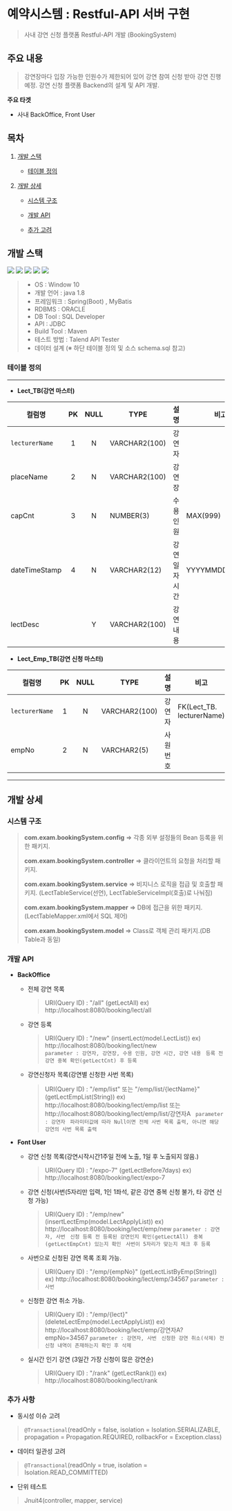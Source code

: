 
#  예약시스템 : Restful-API 서버 구현
 > 사내 강연 신청 플랫폼 Restful-API 개발 (BookingSystem)

## 주요 내용

>  강연장마다 입장 가능한 인원수가 제한되어 있어 강연 참여 신청 받아 강연 진행 예정.
 강연 신청  플랫폼 Backend의 설계 및 API 개발.

**주요 타겟**
   - 사내 BackOffice, Front User

## 목차 

1.  [개발 스택](#개발-스택)
    + [테이블 정의](#테이블-정의)    

2. [개발 상세](#개발-상세)
    + [시스템 구조](#시스템-구조)

    + [개발 API](#개발-api)
    + [추가 고려](#추가-사항)    

## 개발 스택
<img src="https://img.shields.io/badge/Spring-6DB33F?style=for-the-badge&logo=Spring&logoColor=white">  <img src="https://img.shields.io/badge/Spring Boot-6DB33F?style=for-the-badge&logo=Spring Boot&logoColor=white">  <img src="https://img.shields.io/badge/Oracle-F80000?style=for-the-badge&logo=Oracle&logoColor=white">  <img src="https://img.shields.io/badge/Apache Maven-C71A36?style=for-the-badge&logo=Apache Maven&logoColor=white">  <img src="https://img.shields.io/badge/talend-FF6D70?style=for-the-badge&logo=Apache talend&logoColor=white">
> - OS : Window 10
> - 개발 언어 : java 1.8
> - 프레임워크 : Spring(Boot) , MyBatis
> - RDBMS : ORACLE 
>  - DB Tool : SQL Developer   
> -  API : JDBC
> - Build Tool :  Maven 
> - 테스트 방법 : Talend API Tester 
> - 데이터 설계 (※ 하단 테이블 정의 및 소스 schema.sql 참고)

### 테이블 정의
---
*   **Lect_TB(강연 마스터)**

|컬럼명         |PK|NULL|TYPE         |설명         | 비고          |
|--------------|:--:|:----:|-------------|:------------:|---------------|
|`lecturerName`  |1 |N   |VARCHAR2(100)|강연자       |               |
|placeName     |2 |N   |VARCHAR2(100)|강연장       |               |
|capCnt        |3 |N   |NUMBER(3)    |수용 인원    |MAX(999)       |                      
|dateTimeStamp |4 |N   |VARCHAR2(12) |강연 일자시간 |YYYYMMDDHH24MI |
|lectDesc      |  |Y   |VARCHAR2(100)|강연 내용    |               |

* **Lect_Emp_TB(강연 신청 마스터)**

|컬럼명        |PK|NULL|TYPE         |설명         | 비고          |
|-------------|:--:|:----:|-------------|:-------------:|---------------|
|`lecturerName` |1 |N   |VARCHAR2(100)|강연자        | FK(Lect_TB. lecturerName) |
|empNo        |2 |N   |VARCHAR2(5)  |사원번호      |               |           
---

## 개발 상세 

###  시스템 구조

> **com.exam.bookingSystem.config**
> => 각종 외부 설정들의 Bean 등록을 위한 패키지.
> 
> **com.exam.bookingSystem.controller**
> => 클라이언트의 요청을 처리할 패키지.
> 
> **com.exam.bookingSystem.service**
> => 비지니스 로직을 접급 및 호출할 패키지. (LectTableService(선언), LectTableServiceImpl(호출)로 나눠짐)
> 
> **com.exam.bookingSystem.mapper**
> => DB에 접근을 위한 패키지. (LectTableMapper.xml에서 SQL 제어)
> 
> **com.exam.bookingSystem.model**
> => Class로 객체 관리 패키지.(DB Table과 동일)

### 개발 API

 - **BackOffice** 
 
   *   전체 강연 목록 
       > URI(Query ID) : "/all" (getLectAll) 
       > ex) http://localhost:8080/booking/lect/all
       
   * 강연 등록
       > URI(Query ID) : "/new" (insertLect(model.LectList)) 
       > ex) http://localhost:8080/booking/lect/new       
      >  `parameter : 강연자, 강연장, 수용 인원, 강연 시간, 강연 내용 ` 
      >  `등록 전 강연 중복 확인(getLectCnt) 후 등록`

   * 강연신청자 목록(강연별 신청한 사번 목록)
        > URI(Query ID) : "/emp/list" 또는 "/emp/list/{lectName}" (getLectEmpList(String)) 
       > ex)   http://localhost:8080/booking/lect/emp/list
      또는     http://localhost:8080/booking/lect/emp/list/강연자A
 ` parameter : 강연자`
 ` 파라미터값에 따라 Null이면 전체 사번 목록 출력, 아니면 해당 강연의 사번 목록 출력`
 
 
 - **Font User**
 
   * 강연 신청 목록(강연시작시간1주일 전에 노출, 1일 후 노출되지 않음.)
       > URI(Query ID) : "/expo-7" (getLectBefore7days) 
       > ex) http://localhost:8080/booking/lect/expo-7
       
   *  강연 신청(사번(5자리만 입력, 1인 1좌석, 같은 강연 중복 신청 불가, 타 강연 신청 가능)
       > URI(Query ID) : "/emp/new" (insertLectEmp(model.LectApplyList)) 
       > ex) http://localhost:8080/booking/lect/emp/new
       ` parameter : 강연자, 사번 `
       ` 신청 등록 전 등록된 강연인지 확인(getLectAll)`
      ` 중복(getLectEmpCnt) 있는지 확인`
      ` 사번이 5자리가 맞는지 체크 후 등록`
      
   *  사번으로 신청된 강연 목록 조회 가능. 
       > URI(Query ID) : "/emp/{empNo}" (getLectListByEmp(String)) 
       > ex) http://localhost:8080/booking/lect/emp/34567
       ` parameter : 사번 `
       
   * 신청한 강연 취소 가능. 
       > URI(Query ID) : "/emp/{lect}" (deleteLectEmp(model.LectApplyList)) 
       > ex) http://localhost:8080/booking/lect/emp/강연자A?empNo=34567
      ` parameter : 강연자, 사번 `
      ` 신청한 강연 취소(삭제) 전 신청 내역이 존재하는지 확인 후 삭제`
      
   *  실시간 인기 강연 (3일간 가장 신청이 많은 강연순)
       > URI(Query ID) : "/rank" (getLectRank()) 
       > ex) http://localhost:8080/booking/lect/rank
       
### 추가 사항
- 동시성 이슈 고려
> `@Transactional`(readOnly = false, isolation = Isolation.SERIALIZABLE,
> propagation = Propagation.REQUIRED, rollbackFor = Exception.class)

- 데이터 일관성 고려
> `@Transactional`(readOnly = true, isolation = Isolation.READ_COMMITTED)
- 단위 테스트
> Jnuit4(controller, mapper, service)
